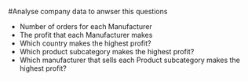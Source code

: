 #Analyse company data to anwser this questions

* Number of orders for each Manufacturer 
* The profit that each Manufacturer makes 
* Which country makes the highest profit? 
* Which product subcategory makes the highest profit? 
* Which manufacturer that sells each Product subcategory makes the highest profit?
